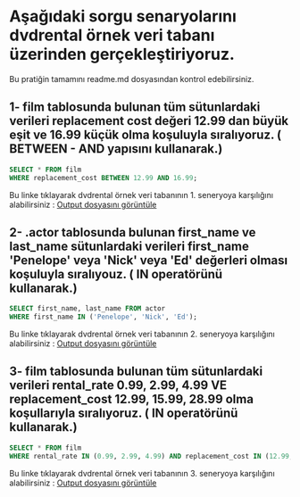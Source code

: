 # Aşağıdaki sorgu senaryolarını dvdrental örnek veri tabanı üzerinden gerçekleştiriyoruz.
Bu pratiğin tamamını readme.md dosyasından kontrol edebilirsiniz. 



## 1- film tablosunda bulunan tüm sütunlardaki verileri replacement cost değeri 12.99 dan büyük eşit ve 16.99 küçük olma koşuluyla sıralıyoruz. ( BETWEEN - AND yapısını kullanarak.)
```sql
SELECT * FROM film
WHERE replacement_cost BETWEEN 12.99 AND 16.99;
```
Bu linke tıklayarak dvdrental örnek veri tabanının 1. seneryoya karşılığını alabilirsiniz : 
[Output dosyasını görüntüle](output_veri/data_1.csv)



## 2- .actor tablosunda bulunan first_name ve last_name sütunlardaki verileri first_name 'Penelope' veya 'Nick' veya 'Ed' değerleri olması koşuluyla sıralıyouz. ( IN operatörünü kullanarak.)
```sql
SELECT first_name, last_name FROM actor
WHERE first_name IN ('Penelope', 'Nick', 'Ed');
```
Bu linke tıklayarak dvdrental örnek veri tabanının 2. seneryoya karşılığını alabilirsiniz : 
[Output dosyasını görüntüle](output_veri/data_2.csv)



## 3- film tablosunda bulunan tüm sütunlardaki verileri rental_rate 0.99, 2.99, 4.99 VE replacement_cost 12.99, 15.99, 28.99 olma koşullarıyla sıralıyoruz. ( IN operatörünü kullanarak.)
```sql
SELECT * FROM film
WHERE rental_rate IN (0.99, 2.99, 4.99) AND replacement_cost IN (12.99, 15.99, 28.99);
```
Bu linke tıklayarak dvdrental örnek veri tabanının 3. seneryoya karşılığını alabilirsiniz : 
[Output dosyasını görüntüle](output_veri/data_3.csv)